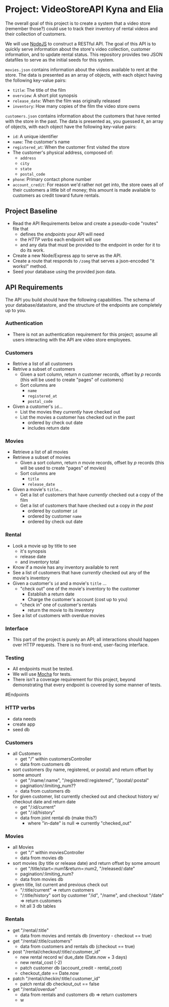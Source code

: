 # Project: VideoStoreAPI Kyna and Elia

The overall goal of this project is to create a system that a video store (remember those?) could use to track their inventory of rental videos and their collection of customers.

We will use [NodeJS](https://nodejs.org/en/) to construct a RESTful API. The goal of this API is to quickly serve information about the store's video collection, customer information, and to update rental status. This repository provides two JSON datafiles to serve as the initial seeds for this system.

`movies.json` contains information about the videos available to rent at the store. The data is presented as an array of objects, with each object having the following key-value pairs:

- `title`: The title of the film
- `overview`: A short plot synopsis
- `release_date`: When the film was originally released
- `inventory`: How many copies of the film the video store owns

`customers.json` contains information about the customers that have rented with the store in the past. The data is presented as, you guessed it, an array of objects, with each object have the following key-value pairs:

- `id`: A unique identifier
- `name`: The customer's name
- `registered_at`: When the customer first visited the store
- The customer's physical address, composed of:
  - `address`
  - `city`
  - `state`
  - `postal_code`
- `phone`: Primary contact phone number
- `account_credit`: For reason we'd rather not get into, the store owes all of their customers a little bit of money; this amount is made available to customers as credit toward future rentals.

## Project Baseline

- Read the API Requirements below and create a pseudo-code "routes" file that
  - defines the _endpoints_ your API will need
  - the _HTTP verbs_ each endpoint will use
  - and any data that must be provided to the endpoint in order for it to do its work.
- Create a new Node/Express app to serve as the API.
- Create a route that responds to `/zomg` that serves a json-encoded "it works!" method.
- Seed your database using the provided json data.

## API Requirements

The API you build should have the following capabilities. The schema of your database/datastore, and the structure of the endpoints are completely up to you.

### Authentication
- There is not an authentication requirement for this project; assume all users interacting with the API are video store employees.

### Customers
- Retrive a list of all customers
- Retrive a subset of customers
  - Given a sort column, return _n_ customer records, offset by _p_ records (this will be used to create "pages" of customers)
  - Sort columns are
    - `name`
    - `registered_at`
    - `postal_code`
- Given a customer's `id`...
  - List the movies they _currently_ have checked out
  - List the movies a customer has checked out in the past
    - ordered by check out date
    - includes return date

### Movies
- Retrieve a list of all movies
- Retrieve a subset of movies
  - Given a sort column, return _n_ movie records, offset by _p_ records (this will be used to create "pages" of movies)
  - Sort columns are
    - `title`
    - `release_date`
- Given a movie's `title`...
  - Get a list of customers that have _currently_ checked out a copy of the film
  - Get a list of customers that have checked out a copy _in the past_
    - ordered by customer `id`
    - ordered by customer `name`
    - ordered by check out date

### Rental
- Look a movie up by title to see
  - it's synopsis
  - release date
  - and inventory total
- Know if a movie has any inventory available to rent
- See a list of customers that have _currently_ checked out any of the movie's inventory
- Given a customer's `id` and a movie's `title` ...
  - "check out" one of the movie's inventory to the customer
    - Establish a return date
    - Charge the customer's account (cost up to you)
  - "check in" one of customer's rentals
    - return the movie to its inventory
- See a list of customers with overdue movies

### Interface
- This part of the project is purely an API; all interactions should happen over HTTP requests. There is no front-end, user-facing interface.

### Testing
- All endpoints must be tested.
- We will use [Mocha](https://mochajs.org/) for tests.
- There isn't a coverage requirement for this project, beyond demonstrating that every endpoint is covered by some manner of tests.


#Endpoints
### HTTP verbs
- data needs
- create app
- seed db
​
### Customers
- all Customers
    - get "/" within customersController
    - data from customers db
- sort customers (by name, registered, or postal) and return offset by some amount
    - get "/name/:name", "/registered/:registered", "/postal/:postal"
    - pagination/:limiting_num??
    - data from customers db
- for given customer, list currently checked out and checkout history w/ checkout date and return date
    - get "/:id/current"
    - get "/:id/history"
    - data from joint rental db (make this?)
        - where "in-date" is null => currently "checked_out"
​
### Movies
- all Movies
    - get "/" within moviesController
    - data from movies db
- sort movies (by title or release date) and return offset by some amount
    - get "/title/start=:num1&return=:num2, "/released/:date"
    - pagination/:limiting_num?
    - data from movies db
- given title, list current and previous check out
    - "/:title/current" => return customers
    - "/:title/history" sort by customer "/id", "/name", and checkout "/date" => return customers
    - hit all 3 db tables
​
### Rentals
- get "/rental/:title"
    - data from movies and rentals db (inventory - checkout == true)
- get "/rental/:title/customers"
    - data from customers and rentals db (checkout == true)
- post "/rental/checkout/:title/:customer_id"
    - new rental record w/ due_date (Date.now + 3 days)
    - new rental_cost (-2)
    - patch customer db (account_credit - rental_cost)
    - checkout_date == Date.now
- patch "/rental/checkin/:title/:customer_id"
    - patch rental db checkout_out == false
- get "/rental/overdue"
    - data from rentals and customers db => return customers
    - w
